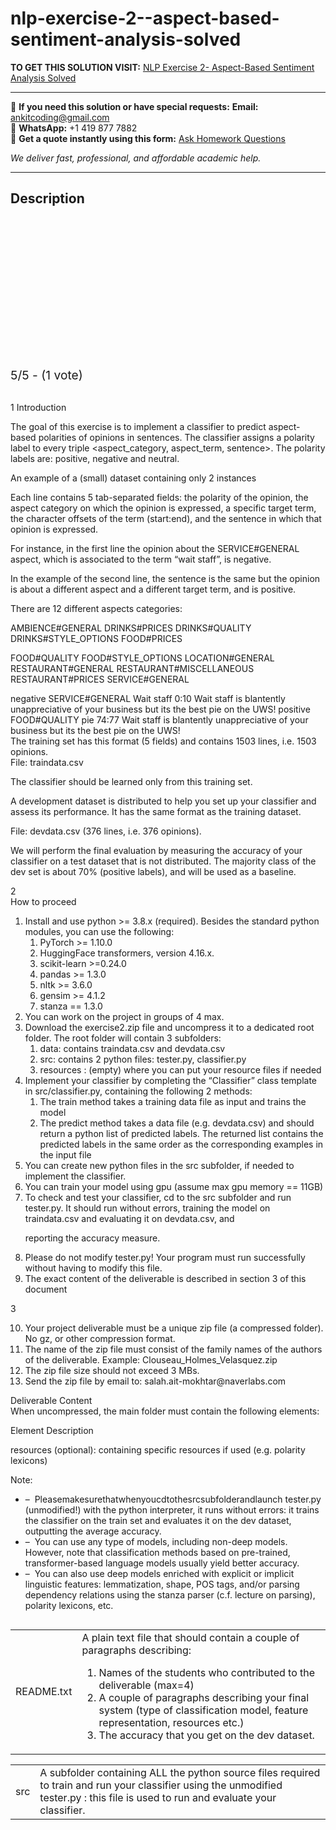 # nlp-exercise-2--aspect-based-sentiment-analysis-solved
**TO GET THIS SOLUTION VISIT:** [NLP Exercise 2- Aspect-Based Sentiment Analysis Solved](https://www.ankitcodinghub.com/product/nlp-exercise-2-aspect-based-sentiment-analysis-solved/)


---

📩 **If you need this solution or have special requests:** **Email:** ankitcoding@gmail.com  
📱 **WhatsApp:** +1 419 877 7882  
📄 **Get a quote instantly using this form:** [Ask Homework Questions](https://www.ankitcodinghub.com/services/ask-homework-questions/)

*We deliver fast, professional, and affordable academic help.*

---

<h2>Description</h2>



<div class="kk-star-ratings kksr-auto kksr-align-center kksr-valign-top" data-payload="{&quot;align&quot;:&quot;center&quot;,&quot;id&quot;:&quot;91100&quot;,&quot;slug&quot;:&quot;default&quot;,&quot;valign&quot;:&quot;top&quot;,&quot;ignore&quot;:&quot;&quot;,&quot;reference&quot;:&quot;auto&quot;,&quot;class&quot;:&quot;&quot;,&quot;count&quot;:&quot;1&quot;,&quot;legendonly&quot;:&quot;&quot;,&quot;readonly&quot;:&quot;&quot;,&quot;score&quot;:&quot;5&quot;,&quot;starsonly&quot;:&quot;&quot;,&quot;best&quot;:&quot;5&quot;,&quot;gap&quot;:&quot;4&quot;,&quot;greet&quot;:&quot;Rate this product&quot;,&quot;legend&quot;:&quot;5\/5 - (1 vote)&quot;,&quot;size&quot;:&quot;24&quot;,&quot;title&quot;:&quot;NLP Exercise 2- Aspect-Based Sentiment Analysis Solved&quot;,&quot;width&quot;:&quot;138&quot;,&quot;_legend&quot;:&quot;{score}\/{best} - ({count} {votes})&quot;,&quot;font_factor&quot;:&quot;1.25&quot;}">

<div class="kksr-stars">

<div class="kksr-stars-inactive">
            <div class="kksr-star" data-star="1" style="padding-right: 4px">


<div class="kksr-icon" style="width: 24px; height: 24px;"></div>
        </div>
            <div class="kksr-star" data-star="2" style="padding-right: 4px">


<div class="kksr-icon" style="width: 24px; height: 24px;"></div>
        </div>
            <div class="kksr-star" data-star="3" style="padding-right: 4px">


<div class="kksr-icon" style="width: 24px; height: 24px;"></div>
        </div>
            <div class="kksr-star" data-star="4" style="padding-right: 4px">


<div class="kksr-icon" style="width: 24px; height: 24px;"></div>
        </div>
            <div class="kksr-star" data-star="5" style="padding-right: 4px">


<div class="kksr-icon" style="width: 24px; height: 24px;"></div>
        </div>
    </div>

<div class="kksr-stars-active" style="width: 138px;">
            <div class="kksr-star" style="padding-right: 4px">


<div class="kksr-icon" style="width: 24px; height: 24px;"></div>
        </div>
            <div class="kksr-star" style="padding-right: 4px">


<div class="kksr-icon" style="width: 24px; height: 24px;"></div>
        </div>
            <div class="kksr-star" style="padding-right: 4px">


<div class="kksr-icon" style="width: 24px; height: 24px;"></div>
        </div>
            <div class="kksr-star" style="padding-right: 4px">


<div class="kksr-icon" style="width: 24px; height: 24px;"></div>
        </div>
            <div class="kksr-star" style="padding-right: 4px">


<div class="kksr-icon" style="width: 24px; height: 24px;"></div>
        </div>
    </div>
</div>


<div class="kksr-legend" style="font-size: 19.2px;">
            5/5 - (1 vote)    </div>
    </div>
<div class="page" title="Page 1">
<div class="layoutArea">
<div class="column">
&nbsp;

1 Introduction

The goal of this exercise is to implement a classifier to predict aspect-based polarities of opinions in sentences. The classifier assigns a polarity label to every triple &lt;aspect_category, aspect_term, sentence&gt;. The polarity labels are: positive, negative and neutral.

An example of a (small) dataset containing only 2 instances

Each line contains 5 tab-separated fields: the polarity of the opinion, the aspect category on which the opinion is expressed, a specific target term, the character offsets of the term (start:end), and the sentence in which that opinion is expressed.

For instance, in the first line the opinion about the SERVICE#GENERAL aspect, which is associated to the term “wait staff”, is negative.

In the example of the second line, the sentence is the same but the opinion is about a different aspect and a different target term, and is positive.

There are 12 different aspects categories:

AMBIENCE#GENERAL DRINKS#PRICES DRINKS#QUALITY DRINKS#STYLE_OPTIONS FOOD#PRICES

FOOD#QUALITY FOOD#STYLE_OPTIONS LOCATION#GENERAL RESTAURANT#GENERAL RESTAURANT#MISCELLANEOUS RESTAURANT#PRICES SERVICE#GENERAL

</div>
</div>
<div class="layoutArea">
<div class="column">
negative SERVICE#GENERAL Wait staff 0:10 Wait staff is blantently unappreciative of your business but its the best pie on the UWS! positive FOOD#QUALITY pie 74:77 Wait staff is blantently unappreciative of your business but its the best pie on the UWS!

</div>
</div>
</div>
<div class="page" title="Page 2">
<div class="layoutArea">
<div class="column">
The training set has this format (5 fields) and contains 1503 lines, i.e. 1503 opinions.

</div>
</div>
<div class="layoutArea">
<div class="column">
File: traindata.csv

The classifier should be learned only from this training set.

A development dataset is distributed to help you set up your classifier and assess its performance. It has the same format as the training dataset.

File: devdata.csv (376 lines, i.e. 376 opinions).

We will perform the final evaluation by measuring the accuracy of your classifier on a test dataset that is not distributed. The majority class of the dev set is about 70% (positive labels), and will be used as a baseline.

</div>
</div>
<div class="layoutArea">
<div class="column">
2

</div>
<div class="column">
How to proceed

<ol>
<li>Install and use python &gt;= 3.8.x (required). Besides the standard python modules, you can use the following:
<ol>
<li>PyTorch &gt;= 1.10.0</li>
<li>HuggingFace transformers, version 4.16.x.</li>
<li>scikit-learn &gt;=0.24.0</li>
<li>pandas &gt;= 1.3.0</li>
<li>nltk &gt;= 3.6.0</li>
<li>gensim &gt;= 4.1.2</li>
<li>stanza == 1.3.0</li>
</ol>
</li>
<li>You can work on the project in groups of 4 max.</li>
<li>Download the exercise2.zip file and uncompress it to a dedicated root folder. The root folder
will contain 3 subfolders:

<ol>
<li>data: contains traindata.csv and devdata.csv</li>
<li>src: contains 2 python files: tester.py, classifier.py</li>
<li>resources : (empty) where you can put your resource files if needed</li>
</ol>
</li>
<li>Implement your classifier by completing the “Classifier” class template in src/classifier.py, containing the following 2 methods:
<ol>
<li>The train method takes a training data file as input and trains the model</li>
<li>The predict method takes a data file (e.g. devdata.csv) and should return a python list of predicted labels. The returned list contains the predicted labels in the same
order as the corresponding examples in the input file
</li>
</ol>
</li>
<li>You can create new python files in the src subfolder, if needed to implement the classifier.</li>
<li>You can train your model using gpu (assume max gpu memory == 11GB)</li>
<li>To check and test your classifier, cd to the src subfolder and run tester.py. It should run
without errors, training the model on traindata.csv and evaluating it on devdata.csv, and

reporting the accuracy measure.
</li>
<li>Please do not modify tester.py! Your program must run successfully without having to
modify this file.
</li>
<li>The exact content of the deliverable is described in section 3 of this document</li>
</ol>
</div>
</div>
</div>
<div class="page" title="Page 3">
<div class="layoutArea">
<div class="column">
3

</div>
<div class="column">
<ol start="10">
<li>Your project deliverable must be a unique zip file (a compressed folder). No gz, or other compression format.</li>
<li>The name of the zip file must consist of the family names of the authors of the deliverable. Example: Clouseau_Holmes_Velasquez.zip</li>
<li>The zip file size should not exceed 3 MBs.</li>
<li>Send the zip file by email to: salah.ait-mokhtar@naverlabs.com</li>
</ol>
Deliverable Content

</div>
</div>
<div class="layoutArea">
<div class="column">
When uncompressed, the main folder must contain the following elements:

Element Description

resources (optional): containing specific resources if used (e.g. polarity lexicons)

Note:

<ul>
<li>– &nbsp;Pleasemakesurethatwhenyoucdtothesrcsubfolderandlaunch tester.py (unmodified!) with the python interpreter, it runs without errors: it trains the classifier on the train set and evaluates it on the dev dataset, outputting the average accuracy.</li>
<li>– &nbsp;You can use any type of models, including non-deep models. However, note that classification methods based on pre-trained, transformer-based language models usually yield better accuracy.</li>
<li>– &nbsp;You can also use deep models enriched with explicit or implicit linguistic features: lemmatization, shape, POS tags, and/or parsing dependency relations using the stanza parser (c.f. lecture on parsing), polarity lexicons, etc.</li>
</ul>
</div>
</div>
<table>
<tbody>
<tr>
<td>
<div class="layoutArea">
<div class="column">
README.txt

</div>
</div>
</td>
<td>
<div class="layoutArea">
<div class="column">
A plain text file that should contain a couple of paragraphs describing:

<ol>
<li>Names of the students who contributed to the deliverable (max=4)</li>
<li>A couple of paragraphs describing your final system (type of
classification model, feature representation, resources etc.)
</li>
<li>The accuracy that you get on the dev dataset.</li>
</ol>
</div>
</div>
</td>
</tr>
</tbody>
</table>
<table>
<tbody>
<tr>
<td>
<div class="layoutArea">
<div class="column">
src

</div>
</div>
</td>
<td>
<div class="layoutArea">
<div class="column">
A subfolder containing ALL the python source files required to train and run your classifier using the unmodified tester.py : this file is used to run and evaluate your classifier.

</div>
</div>
</td>
</tr>
</tbody>
</table>
</div>
